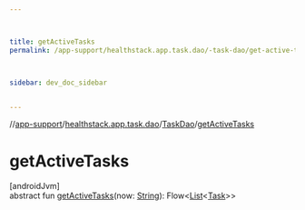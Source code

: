 ```yaml
---



title: getActiveTasks
permalink: /app-support/healthstack.app.task.dao/-task-dao/get-active-tasks.html



sidebar: dev_doc_sidebar


---
```




//[app-support](/app-support.html)/[healthstack.app.task.dao](../index.html)/[TaskDao](index.html)/[getActiveTasks](get-active-tasks.html)



# getActiveTasks



[androidJvm]\
abstract fun [getActiveTasks](get-active-tasks.html)(now: [String](https://kotlinlang.org/api/latest/jvm/stdlib/kotlin/-string/index.html)): Flow&lt;[List](https://kotlinlang.org/api/latest/jvm/stdlib/kotlin.collections/-list/index.html)&lt;[Task](../../healthstack.app.task.entity/-task/index.html)&gt;&gt;






